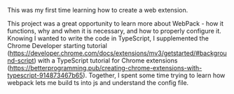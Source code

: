 

This was my first time learning how to create a web extension.
  
This project was a great opportunity to learn more about WebPack - how it functions, why and when it is necessary, and how to properly configure it.  Knowing I wanted to write the code in TypeScript, I supplemented the Chrome Developer starting tutorial (https://developer.chrome.com/docs/extensions/mv3/getstarted/#background-script) with a TypeScript tutorial for Chrome extensions (https://betterprogramming.pub/creating-chrome-extensions-with-typescript-914873467b65).  Together, I spent some time trying to learn how webpack lets me build ts into js and understand the config file.